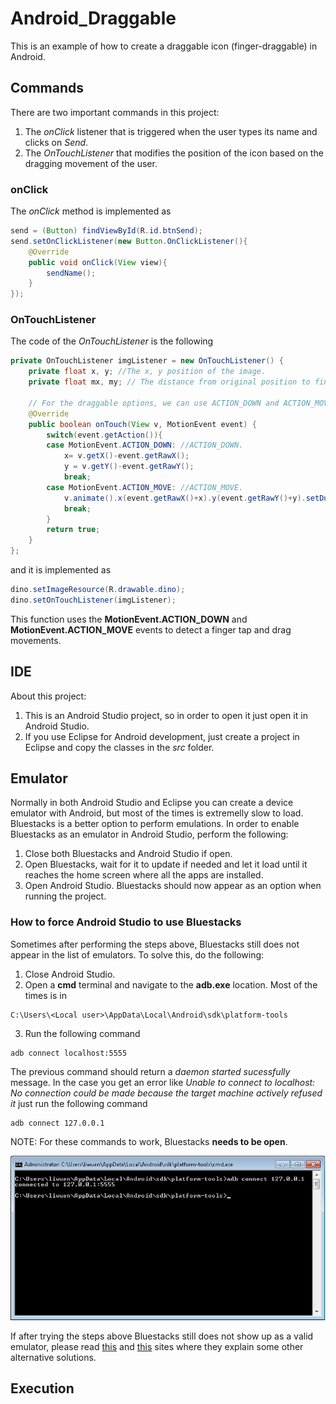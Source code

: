 # Android_Draggable

This is an example of how to create a draggable icon (finger-draggable) in Android.

## Commands

There are two important commands in this project:
1. The *onClick* listener that is triggered when the user types its name and clicks on *Send*.
2. The *OnTouchListener* that modifies the position of the icon based on the dragging movement of the user.

### onClick 

The *onClick* method is implemented as

```java
send = (Button) findViewById(R.id.btnSend);
send.setOnClickListener(new Button.OnClickListener(){
	@Override
	public void onClick(View view){
		sendName();
	}
});
```

### OnTouchListener

The code of the *OnTouchListener* is the following

```java
private OnTouchListener imgListener = new OnTouchListener() {
	private float x, y; //The x, y position of the image.
	private float mx, my; // The distance from original position to finger dragging.

    // For the draggable options, we can use ACTION_DOWN and ACTION_MOVE
    @Override
    public boolean onTouch(View v, MotionEvent event) {
		switch(event.getAction()){
		case MotionEvent.ACTION_DOWN: //ACTION_DOWN.
			x= v.getX()-event.getRawX();
			y = v.getY()-event.getRawY();
			break;
		case MotionEvent.ACTION_MOVE: //ACTION_MOVE.
			v.animate().x(event.getRawX()+x).y(event.getRawY()+y).setDuration(0).start();
			break;
		}
		return true;
	}
};
```
and it is implemented as
```java
dino.setImageResource(R.drawable.dino);
dino.setOnTouchListener(imgListener);
```
This function uses the **MotionEvent.ACTION_DOWN** and **MotionEvent.ACTION_MOVE** events to detect a finger tap and drag movements.

## IDE

About this project:
1. This is an Android Studio project, so in order to open it just open it in Android Studio. 
2. If you use Eclipse for Android development, just create a project in Eclipse and copy the classes in the *src* folder.

## Emulator

Normally in both Android Studio and Eclipse you can create a device emulator with Android, but most of the times is extremelly slow to load. Bluestacks is a better option to perform emulations. In order to enable Bluestacks as an emulator in Android Studio, perform the following:
1. Close both Bluestacks and Android Studio if open.
2. Open Bluestacks, wait for it to update if needed and let it load until it reaches the home screen where all the apps are installed.
3. Open Android Studio. Bluestacks should now appear as an option when running the project.

### How to force Android Studio to use Bluestacks

Sometimes after performing the steps above, Bluestacks still does not appear in the list of emulators. To solve this, do the following:
1. Close Android Studio.
2. Open a **cmd** terminal and navigate to the **adb.exe** location. Most of the times is in
```
C:\Users\<Local user>\AppData\Local\Android\sdk\platform-tools
```
3. Run the following command
```
adb connect localhost:5555
```
The previous command should return a *daemon started sucessfully* message. In the case you get an error like 
*Unable to connect to localhost: No connection could be made because the target machine actively refused it*
just run the following command
```
adb connect 127.0.0.1
```

NOTE: For these commands to work, Bluestacks **needs to be open**.

![adb](/images/img_bluestacks_03.png?raw=true)

If after trying the steps above Bluestacks still does not show up as a valid emulator, please read [this](http://mattpilz.com/using-bluestacks-fast-easy-android-emulation/) and [this](https://stackoverflow.com/questions/24598577/connect-bluestacks-to-android-studio) sites where they explain some other alternative solutions.

## Execution
